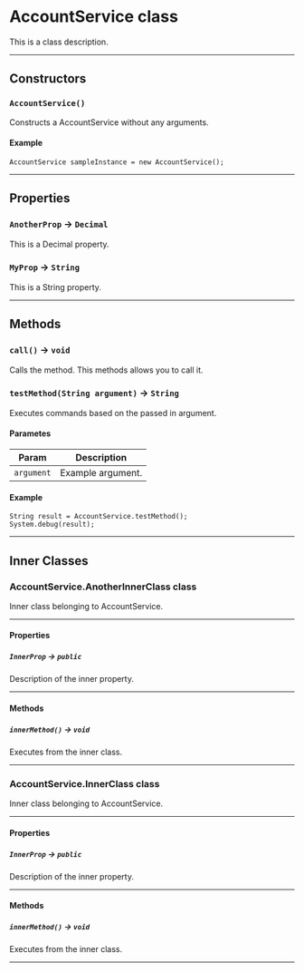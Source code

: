# AccountService class

This is a class description.

---
## Constructors
### `AccountService()`

Constructs a AccountService without any arguments.
#### Example
```<pre>
AccountService sampleInstance = new AccountService();
```

---
## Properties

### `AnotherProp` → `Decimal`

This is a Decimal property.

### `MyProp` → `String`

This is a String property.

---
## Methods
### `call()` → `void`

Calls the method. This methods allows you to call it.

### `testMethod(String argument)` → `String`

Executes commands based on the passed in argument.
#### Parametes
|Param|Description|
|-----|-----------|
|`argument` |  Example argument. |

#### Example
```<pre>
String result = AccountService.testMethod();
System.debug(result);
```

---
## Inner Classes

### AccountService.AnotherInnerClass class

Inner class belonging to AccountService.

---
#### Properties

##### `InnerProp` → `public`

Description of the inner property.

---
#### Methods
##### `innerMethod()` → `void`

Executes from the inner class.

---
### AccountService.InnerClass class

Inner class belonging to AccountService.

---
#### Properties

##### `InnerProp` → `public`

Description of the inner property.

---
#### Methods
##### `innerMethod()` → `void`

Executes from the inner class.

---
